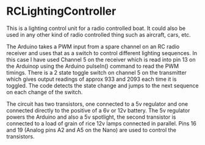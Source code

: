 # RCLightingController

This is a lighting control unit for a radio controlled boat. It could also be used in any other kind of radio controlled thing such as aircraft, cars, etc.

The Arduino takes a PWM input from a spare channel on an RC radio receiver and uses that as a switch to control different lighting sequences. In this case I have used Channel 5 on the receiver which is read into pin 13 on the Arduinop using the Arduino pulseIn() command to read the PWM timings. There is a 2 state toggle switch on channel 5 on the transmitter which gives output readings of approx 933 and 2093 each time it is toggled. The code detects the state change and jumps to the next sequence on each change of the switch.

The circuit has two transistors, one connected to a 5v regulator and one connected directly to the positive of a 6v or 12v battery. The 5v regulator powers the Arduino and also a 5v spotlight, the second transistor is connected to a load of grain of rice 12v lamps connected in parallel. Pins 16 and 19 (Analog pins A2 and A5 on the Nano) are used to control the transistors.

